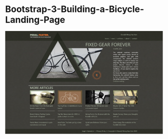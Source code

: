 # Bootstrap-3-Building-a-Bicycle-Landing-Page
![alt text](https://github.com/DonaldKien/Bootstrap-Project-3-Building-a-bicycle-Landing-Page/blob/master/Bootstrap-3-Building-a-Bicycle-Landing-Page.png)
